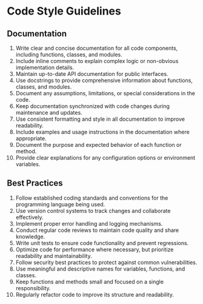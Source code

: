 # Code Style Guidelines

## Documentation
1. Write clear and concise documentation for all code components, including functions, classes, and modules.
2. Include inline comments to explain complex logic or non-obvious implementation details.
3. Maintain up-to-date API documentation for public interfaces.
4. Use docstrings to provide comprehensive information about functions, classes, and modules.
5. Document any assumptions, limitations, or special considerations in the code.
6. Keep documentation synchronized with code changes during maintenance and updates.
7. Use consistent formatting and style in all documentation to improve readability.
8. Include examples and usage instructions in the documentation where appropriate.
9. Document the purpose and expected behavior of each function or method.
10. Provide clear explanations for any configuration options or environment variables.

## Best Practices
1. Follow established coding standards and conventions for the programming language being used.
2. Use version control systems to track changes and collaborate effectively.
3. Implement proper error handling and logging mechanisms.
4. Conduct regular code reviews to maintain code quality and share knowledge.
5. Write unit tests to ensure code functionality and prevent regressions.
6. Optimize code for performance where necessary, but prioritize readability and maintainability.
7. Follow security best practices to protect against common vulnerabilities.
8. Use meaningful and descriptive names for variables, functions, and classes.
9. Keep functions and methods small and focused on a single responsibility.
10. Regularly refactor code to improve its structure and readability.